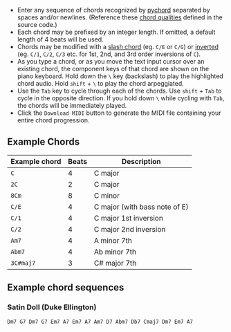  * Enter any sequence of chords recognized by
   [pychord](https://github.com/yuma-m/pychord) separated by spaces
   and/or newlines. (Reference these [chord
   qualities](https://github.com/yuma-m/pychord/blob/main/pychord/constants/qualities.py)
   defined in the source code.)
 * Each chord may be prefixed by an integer length. If omitted, a default
   length of 4 beats will be used.
 * Chords may be modified with a [slash
   chord](https://en.wikipedia.org/wiki/Slash_chord) (eg. `C/E` or
   `C/G`) or [inverted](https://en.wikipedia.org/wiki/Inverted_chord)
   (eg. `C/1`, `C/2`, `C/3` etc. for 1st, 2nd, and 3rd order
   inversions of `C`).
 * As you type a chord, or as you move the text input cursor over an
   existing chord, the component keys of that chord are shown on the
   piano keyboard. Hold down the `\` key (backslash) to play the
   highlighted chord audio. Hold `shift` + `\` to play the chord
   arpeggiated.
 * Use the `Tab` key to cycle through each of the chords. Use
   `shift` + `Tab` to cycle in the opposite direction. If you hold
   down `\` while cycling with `Tab`, the chords will be immediately
   played.
 * Click the `Download MIDI` button to generate the MIDI file
   containing your entire chord progression.

## Example Chords

| Example chord | Beats | Description                   |
|---------------|-------|-------------------------------|
| `C`           | 4     | C major                       |
| `2C`          | 2     | C major                       |
| `8Cm`         | 8     | C minor                       |
| `C/E`         | 4     | C major (with bass note of E) |
| `C/1`         | 4     | C major 1st inversion         |
| `C/2`         | 4     | C major 2nd inversion         |
| `Am7`         | 4     | A minor 7th                   |
| `Abm7`        | 4     | Ab minor 7th                  |
| `3C#maj7`     | 3     | C# major 7th                  |

## Example chord sequences

### Satin Doll (Duke Ellington)

```
Dm7 G7 Dm7 G7 Em7 A7 Em7 A7 Am7 D7 Abm7 Db7 Cmaj7 Dm7 Em7 A7
```
